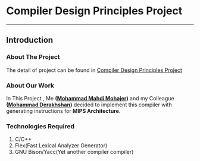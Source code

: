 # Compiler Design Principles Project

---

## Introduction

### About The Project

The detail of project can be found in [Compiler Design Principles Project](./Documentation/compiler-course-project.pdf)

### About Our Work

In This Project , Me **([Mohammad Mahdi Mohajer](https://github.com/mmohajer9))** and my Colleague **([Mohammad Derakhshan](https://github.com/mdarakhshan))** decided to implement this compiler with generating instructions for **MIPS Architecture**.

### Technologies Required

1. C/C++
2. Flex(Fast Lexical Analyzer Generator)
3. GNU Bison/Yacc(Yet another compiler compiler)
